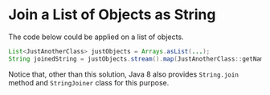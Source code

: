 # Join a List of Objects as String

The code below could be applied on a list of objects.

```java
List<JustAnotherClass> justObjects = Arrays.asList(...);
String joinedString = justObjects.stream().map(JustAnotherClass::getName).collect(Collectors.joining(", "));
```

Notice that, other than this solution, Java 8 also provides `String.join` method and `StringJoiner` class for this purpose.
